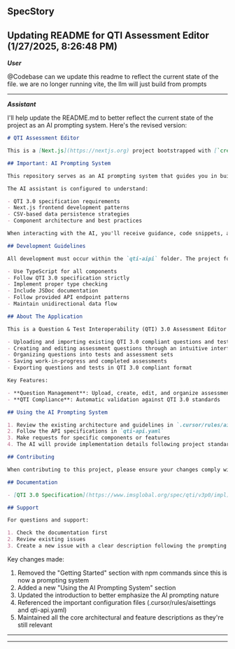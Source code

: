 ## SpecStory

## Updating README for QTI Assessment Editor (1/27/2025, 8:26:48 PM)

_**User**_

@Codebase can we update this readme to reflect the current state of the file. we are no longer running vite, the llm will just build from prompts

---

_**Assistant**_

I'll help update the README.md to better reflect the current state of the project as an AI prompting system. Here's the revised version:

```markdown:README.md
# QTI Assessment Editor

This is a [Next.js](https://nextjs.org) project bootstrapped with [`create-next-app`](https://nextjs.org/docs/app/api-reference/cli/create-next-app).

## Important: AI Prompting System

This repository serves as an AI prompting system that guides you in building a Next.js frontend application for QTI assessment editing. By following the prompting guidelines and providing clear requirements, you can interact with AI to help you develop the necessary components, features, and functionality.

The AI assistant is configured to understand:

- QTI 3.0 specification requirements
- Next.js frontend development patterns
- CSV-based data persistence strategies
- Component architecture and best practices

When interacting with the AI, you'll receive guidance, code snippets, and implementation details for building out your QTI editor application.

## Development Guidelines

All development must occur within the `qti-aipi` folder. The project follows a hexagonal architecture pattern and strict TypeScript typing. Key points:

- Use TypeScript for all components
- Follow QTI 3.0 specification strictly
- Implement proper type checking
- Include JSDoc documentation
- Follow provided API endpoint patterns
- Maintain unidirectional data flow

## About The Application

This is a Question & Test Interoperability (QTI) 3.0 Assessment Editor built with Next.js. The application's primary purpose is to provide a user-friendly interface for:

- Uploading and importing existing QTI 3.0 compliant questions and tests
- Creating and editing assessment questions through an intuitive interface
- Organizing questions into tests and assessment sets
- Saving work-in-progress and completed assessments
- Exporting questions and tests in QTI 3.0 compliant format

Key Features:

- **Question Management**: Upload, create, edit, and organize assessment test questions
- **QTI Compliance**: Automatic validation against QTI 3.0 standards

## Using the AI Prompting System

1. Review the existing architecture and guidelines in `.cursor/rules/aisettings`
2. Follow the API specifications in `qti-api.yaml`
3. Make requests for specific components or features
4. The AI will provide implementation details following project standards

## Contributing

When contributing to this project, please ensure your changes comply with the QTI 3.0 specification. All new features should include appropriate validation and error handling.

## Documentation

- [QTI 3.0 Specification](https://www.imsglobal.org/spec/qti/v3p0/impl)

## Support

For questions and support:

1. Check the documentation first
2. Review existing issues
3. Create a new issue with a clear description following the prompting guidelines above
```

Key changes made:
1. Removed the "Getting Started" section with npm commands since this is now a prompting system
2. Added a new "Using the AI Prompting System" section
3. Updated the introduction to better emphasize the AI prompting nature
4. Referenced the important configuration files (.cursor/rules/aisettings and qti-api.yaml)
5. Maintained all the core architectural and feature descriptions as they're still relevant

---



---

